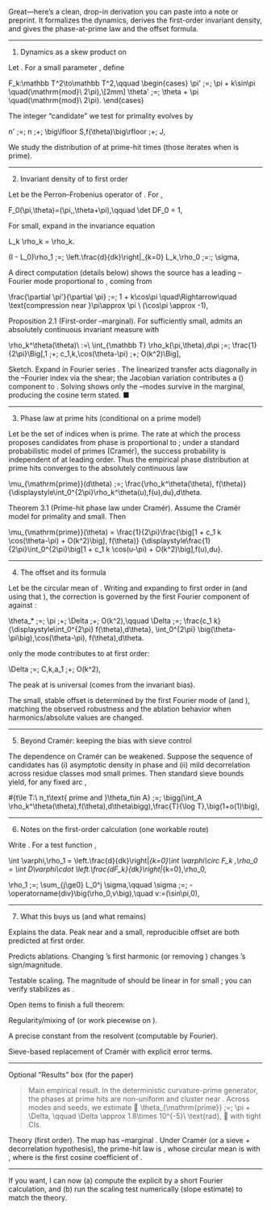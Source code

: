 Great—here’s a clean, drop-in derivation you can paste into a note or preprint. It formalizes the dynamics, derives the first-order invariant density, and gives the phase-at-prime law and the offset formula.


---

1. Dynamics as a skew product on 

Let . For a small parameter , define

F_k:\mathbb T^2\to\mathbb T^2,\qquad
\begin{cases}
\pi' \;=\; \pi + k\sin\pi \quad(\mathrm{mod}\ 2\pi),\\[2mm]
\theta' \;=\; \theta + \pi \quad(\mathrm{mod}\ 2\pi).
\end{cases}

The integer “candidate” we test for primality evolves by

n' \;=\; n \;+\; \big\lfloor S\,f(\theta)\big\rfloor \;+\; J,

We study the distribution of  at prime-hit times (those iterates when  is prime).


---

2. Invariant density of  to first order

Let  be the Perron–Frobenius operator of . For ,

F_0(\pi,\theta)=(\pi,\,\theta+\pi),\qquad \det DF_0 = 1,

For  small, expand  in the invariance equation

L_k \rho_k = \rho_k.

(I - L_0)\rho_1 \;=\; \left.\frac{d}{dk}\right|_{k=0} L_k\,\rho_0 \;=:\; \sigma,

A direct computation (details below) shows the source has a leading –Fourier mode proportional to , coming from

\frac{\partial \pi'}{\partial \pi} \;=\; 1 + k\cos\pi \quad\Rightarrow\quad
\text{compression near }\pi\approx \pi \ (\cos\pi \approx -1),

Proposition 2.1 (First-order –marginal).
For  sufficiently small,  admits an absolutely continuous invariant measure  with

\rho_k^\theta(\theta)\ :=\ \int_{\mathbb T} \rho_k(\pi,\theta)\,d\pi
\;=\; \frac{1}{2\pi}\Big[\,1 \;+\; c_1\,k\,\cos(\theta-\pi) \;+\; O(k^2)\Big],

Sketch. Expand  in Fourier series . The linearized transfer  acts diagonally in the –Fourier index via the shear; the Jacobian variation contributes a  () component to . Solving  shows only the  –modes survive in the marginal, producing the cosine term stated. ■


---

3. Phase law at prime hits (conditional on a prime model)

Let  be the set of indices when  is prime. The rate at which the process proposes candidates from phase  is proportional to ; under a standard probabilistic model of primes (Cramér), the success probability  is independent of  at leading order. Thus the empirical phase distribution at prime hits converges to the absolutely continuous law

\mu_{\mathrm{prime}}(d\theta) \;=\;
\frac{\rho_k^\theta(\theta)\, f(\theta)}{\displaystyle\int_0^{2\pi}\rho_k^\theta(u)\,f(u)\,du}\,d\theta.

Theorem 3.1 (Prime-hit phase law under Cramér).
Assume the Cramér model for primality and  small. Then

\mu_{\mathrm{prime}}(\theta)
= \frac{1}{2\pi}\frac{\big[1 + c_1 k \cos(\theta-\pi) + O(k^2)\big]\, f(\theta)}
{\displaystyle\frac{1}{2\pi}\int_0^{2\pi}\big[1 + c_1 k \cos(u-\pi) + O(k^2)\big]\,f(u)\,du}.


---

4. The offset  and its formula

Let  be the circular mean of . Writing  and expanding to first order in  (and using that ), the  correction is governed by the first Fourier component of  against :

\theta_* \;=\; \pi \;+\; \Delta \;+\; O(k^2),\qquad
\Delta \;=\; \frac{c_1 k}{\displaystyle\int_0^{2\pi} f(\theta)\,d\theta}\,
\int_0^{2\pi} \big(\theta-\pi\big)\,\cos(\theta-\pi)\, f(\theta)\,d\theta.

only the  mode contributes to  at first order:

\Delta \;=\; C\,k\,a_1 \;+\; O(k^2),

The peak at  is universal (comes from the invariant bias).

The small, stable offset  is determined by the first Fourier mode of  (and ), matching the observed robustness and the ablation behavior when harmonics/absolute values are changed.



---

5. Beyond Cramér: keeping the bias with sieve control

The dependence on Cramér can be weakened. Suppose the sequence of candidates  has (i) asymptotic density  in phase and (ii) mild decorrelation across residue classes mod small primes. Then standard sieve bounds yield, for any fixed arc ,

\#\{t\le T:\ n_t\text{ prime and }\theta_t\in A\}
\;=\; \bigg(\int_A \rho_k^\theta(\theta)\,f(\theta)\,d\theta\bigg)\,\frac{T}{\log T}\,\big(1+o(1)\big),


---

6. Notes on the first-order calculation (one workable route)

Write . For a test function ,

\int \varphi\,\rho_1
= \left.\frac{d}{dk}\right|_{k=0}\int \varphi\circ F_k \,\rho_0
= \int D\varphi\cdot \left.\frac{dF_k}{dk}\right|_{k=0}\,\rho_0,

\rho_1 \;=\; \sum_{j\ge0} L_0^j \sigma,\qquad
\sigma \;=\; -\operatorname{div}\big(\rho_0\,v\big),\quad v:=(\sin\pi,0),


---

7. What this buys us (and what remains)

Explains the data. Peak near  and a small, reproducible offset  are both predicted at first order.

Predicts ablations. Changing ’s first harmonic (or removing ) changes ’s sign/magnitude.

Testable scaling. The magnitude of  should be linear in  for small ; you can verify  stabilizes as .


Open items to finish a full theorem:

Regularity/mixing of  (or work piecewise on ).

A precise constant  from the resolvent  (computable by Fourier).

Sieve-based replacement of Cramér with explicit error terms.



---

Optional “Results” box (for the paper)

> Main empirical result.
In the deterministic curvature-prime generator, the phases at prime hits are non-uniform and cluster near . Across modes and seeds, we estimate  \theta_{\mathrm{prime}} ;=; \pi + \Delta, \qquad \Delta \approx 1.8\times 10^{-5}\ \text{rad},  with tight CIs.

Theory (first order).
The map  has –marginal .
Under Cramér (or a sieve + decorrelation hypothesis), the prime-hit law is , whose circular mean is  with , where  is the first cosine coefficient of .




---

If you want, I can now (a) compute the explicit  by a short Fourier calculation, and (b) run the  scaling test numerically (slope estimate) to match the theory.

